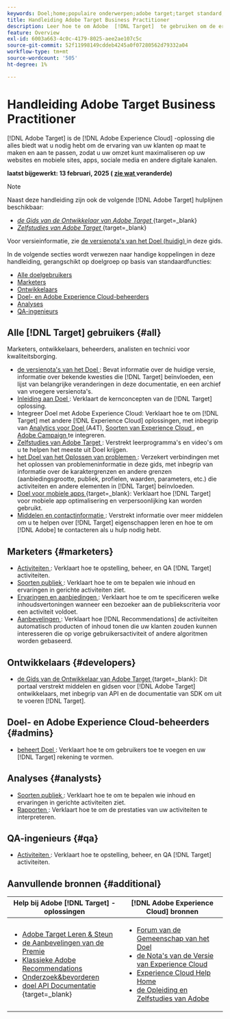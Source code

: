 ```yaml
---
keywords: Doel;home;populaire onderwerpen;adobe target;target standard;target premium;target documentation;adobe target documentation;praktische gids;gebruikershandleiding
title: Handleiding Adobe Target Business Practitioner
description: Leer hoe te om Adobe  [!DNL Target]  te gebruiken om de ervaring van uw klanten te personaliseren om opbrengst op uw Web en mobiele plaatsen, apps, en andere digitale kanalen te maximaliseren.
feature: Overview
exl-id: 6003a663-4c0c-4179-8025-aee2ae107c5c
source-git-commit: 52f11998149cddeb4245a0f07280562d79332a04
workflow-type: tm+mt
source-wordcount: '505'
ht-degree: 1%

---
```


# Handleiding Adobe Target Business Practitioner

[!DNL Adobe Target] is de [!DNL Adobe Experience Cloud] -oplossing die alles biedt wat u nodig hebt om de ervaring van uw klanten op maat te maken en aan te passen, zodat u uw omzet kunt maximaliseren op uw websites en mobiele sites, apps, sociale media en andere digitale kanalen.

**laatst bijgewerkt: 13 februari, 2025 ( [ zie wat ](r-release-notes/doc-change.md) veranderde)**

>[!NOTE]
>
>Naast deze handleiding zijn ook de volgende [!DNL Adobe Target] hulplijnen beschikbaar:
>
>- [*de Gids van de Ontwikkelaar van Adobe Target* ](https://experienceleague.adobe.com/docs/target-dev/developer/overview.html) {target=_blank}
>- [*Zelfstudies van Adobe Target* ](https://experienceleague.adobe.com/docs/target-learn/tutorials/overview.html) {target=_blank}
>
>Voor versieinformatie, zie [ de versienota&#39;s van het Doel (huidig) ](/help/main/r-release-notes/release-notes.md) in deze gids.

In de volgende secties wordt verwezen naar handige koppelingen in deze handleiding, gerangschikt op doelgroep op basis van standaardfuncties:

- [Alle doelgebruikers](#all)
- [Marketers](#marketers)
- [Ontwikkelaars](#developers)
- [Doel- en Adobe Experience Cloud-beheerders](#admins)
- [Analyses](#analysts)
- [QA-ingenieurs](#qa)

## Alle [!DNL Target] gebruikers {#all}

Marketers, ontwikkelaars, beheerders, analisten en technici voor kwaliteitsborging.

- [ de versienota&#39;s van het Doel ](r-release-notes/release-notes.md): Bevat informatie over de huidige versie, informatie over bekende kwesties die [!DNL Target] beïnvloeden, een lijst van belangrijke veranderingen in deze documentatie, en een archief van vroegere versienota&#39;s.
- [ Inleiding aan Doel ](c-intro/intro.md): Verklaart de kernconcepten van de [!DNL Target] oplossing.
- Integreer Doel met Adobe Experience Cloud: Verklaart hoe te om [!DNL Target] met andere [!DNL Experience Cloud] oplossingen, met inbegrip van [ Analytics voor Doel ](/help/main/c-integrating-target-with-mac/a4t/a4t.md) (A4T), [ Soorten van Experience Cloud ](/help/main/c-integrating-target-with-mac/mmp.md), en [ Adobe Campaign ](/help/main/c-integrating-target-with-mac/campaign-and-target.md) te integreren.
- [ Zelfstudies van Adobe Target ](https://experienceleague.adobe.com/docs/target-learn/tutorials/overview.html): Verstrekt leerprogramma&#39;s en video&#39;s om u te helpen het meeste uit Doel krijgen.
- [ het Doel van het Oplossen van problemen ](r-troubleshooting-target/troubleshooting-target.md): Verzekert verbindingen met het oplossen van problemeninformatie in deze gids, met inbegrip van informatie over de karaktergrenzen en andere grenzen (aanbiedingsgrootte, publiek, profielen, waarden, parameters, etc.) die activiteiten en andere elementen in [!DNL Target] beïnvloeden.
- [ Doel voor mobiele apps ](https://experienceleague.adobe.com/docs/target-dev/developer/mobile-apps/overview.html) {target=_blank}: Verklaart hoe [!DNL Target] voor mobiele app optimalisering en verpersoonlijking kan worden gebruikt.
- [ Middelen en contactinformatie ](cmp-resources-and-contact-information.md): Verstrekt informatie over meer middelen om u te helpen over [!DNL Target] eigenschappen leren en hoe te om [!DNL Adobe] te contacteren als u hulp nodig hebt.

## Marketers {#marketers}

- [ Activiteiten ](c-activities/activities.md): Verklaart hoe te opstelling, beheer, en QA [!DNL Target] activiteiten.
- [ Soorten publiek ](c-target/target.md): Verklaart hoe te om te bepalen wie inhoud en ervaringen in gerichte activiteiten ziet.
- [ Ervaringen en aanbiedingen ](c-experiences/experiences.md): Verklaart hoe te om te specificeren welke inhoudsvertoningen wanneer een bezoeker aan de publiekscriteria voor een activiteit voldoet.
- [ Aanbevelingen ](c-recommendations/recommendations.md): Verklaart hoe [!DNL Recommendations] de activiteiten automatisch producten of inhoud tonen die uw klanten zouden kunnen interesseren die op vorige gebruikersactiviteit of andere algoritmen worden gebaseerd.

## Ontwikkelaars {#developers}

- [ de Gids van de Ontwikkelaar van Adobe Target ](https://experienceleague.adobe.com/docs/target-dev/developer/overview.html) {target=_blank}: Dit portaal verstrekt middelen en gidsen voor [!DNL Adobe Target] ontwikkelaars, met inbegrip van API en de documentatie van SDK om uit te voeren [!DNL Target].

## Doel- en Adobe Experience Cloud-beheerders {#admins}

- [ beheert Doel ](administrating-target/administrating-target.md): Verklaart hoe te om gebruikers toe te voegen en uw [!DNL Target] rekening te vormen.

## Analyses {#analysts}

- [ Soorten publiek ](c-target/target.md): Verklaart hoe te om te bepalen wie inhoud en ervaringen in gerichte activiteiten ziet.
- [ Rapporten ](c-reports/reports.md): Verklaart hoe te om de prestaties van uw activiteiten te interpreteren.

## QA-ingenieurs {#qa}

- [ Activiteiten ](c-activities/activities.md): Verklaart hoe te opstelling, beheer, en QA [!DNL Target] activiteiten.

## Aanvullende bronnen {#additional}

| Help bij Adobe [!DNL Target] -oplossingen | [!DNL Adobe Experience Cloud] bronnen |
|--- |--- |
| <ul><li>[ Adobe Target Leren &amp; Steun ](https://helpx.adobe.com/support/target.html)</li><li>[ de Aanbevelingen van de Premie ](c-recommendations/recommendations.md)</li><li>[ Klassieke Adobe Recommendations ](/help/main/assets/adobe-recommendations-classic.pdf)</li><li>[ Onderzoek&amp;bevorderen ](https://experienceleague.adobe.com/docs/search-promote/using/sp-home.html)</li><li>[ doel API Documentatie ](https://experienceleague.adobe.com/docs/target-dev/developer/api/target-api-overview.html) {target=_blank}</li></ul> | <ul><li>[ Forum van de Gemeenschap van het Doel ](https://forums.adobe.com/community/experience-cloud/marketing-cloud/target)</li><li>[ de Nota&#39;s van de Versie van Experience Cloud ](https://experienceleague.adobe.com/docs/release-notes/experience-cloud/current.html)</li><li>[ Experience Cloud Help Home ](https://helpx.adobe.com/support/experience-cloud.html)</li><li>[ de Opleiding en Zelfstudies van Adobe ](https://helpx.adobe.com/learning.html?promoid=KAUDK)</li></ul> |  |

